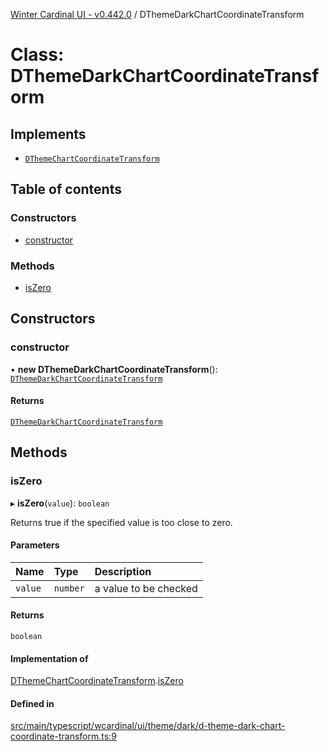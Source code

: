 [Winter Cardinal UI - v0.442.0](../index.md) / DThemeDarkChartCoordinateTransform

# Class: DThemeDarkChartCoordinateTransform

## Implements

- [`DThemeChartCoordinateTransform`](../interfaces/DThemeChartCoordinateTransform.md)

## Table of contents

### Constructors

- [constructor](DThemeDarkChartCoordinateTransform.md#constructor)

### Methods

- [isZero](DThemeDarkChartCoordinateTransform.md#iszero)

## Constructors

### constructor

• **new DThemeDarkChartCoordinateTransform**(): [`DThemeDarkChartCoordinateTransform`](DThemeDarkChartCoordinateTransform.md)

#### Returns

[`DThemeDarkChartCoordinateTransform`](DThemeDarkChartCoordinateTransform.md)

## Methods

### isZero

▸ **isZero**(`value`): `boolean`

Returns true if the specified value is too close to zero.

#### Parameters

| Name | Type | Description |
| :------ | :------ | :------ |
| `value` | `number` | a value to be checked |

#### Returns

`boolean`

#### Implementation of

[DThemeChartCoordinateTransform](../interfaces/DThemeChartCoordinateTransform.md).[isZero](../interfaces/DThemeChartCoordinateTransform.md#iszero)

#### Defined in

[src/main/typescript/wcardinal/ui/theme/dark/d-theme-dark-chart-coordinate-transform.ts:9](https://github.com/winter-cardinal/winter-cardinal-ui/blob/v0.442.0/src/main/typescript/wcardinal/ui/theme/dark/d-theme-dark-chart-coordinate-transform.ts#L9)

